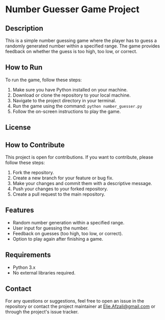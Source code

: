# Number Guesser Game Project

## Description

This is a simple number guessing game where the player has to guess a randomly generated number within a specified range. The game provides feedback on whether the guess is too high, too low, or correct.

## How to Run

To run the game, follow these steps:

1. Make sure you have Python installed on your machine.
2. Download or clone the repository to your local machine.
3. Navigate to the project directory in your terminal.
4. Run the game using the command: `python number_guesser.py`
5. Follow the on-screen instructions to play the game.


## License

## How to Contribute

This project is open for contributions. If you want to contribute, please follow these steps:
1. Fork the repository.
2. Create a new branch for your feature or bug fix.
3. Make your changes and commit them with a descriptive message.
4. Push your changes to your forked repository.
5. Create a pull request to the main repository.

## Features
- Random number generation within a specified range.
- User input for guessing the number.
- Feedback on guesses (too high, too low, or correct).
- Option to play again after finishing a game.

## Requirements
- Python 3.x
- No external libraries required.

## Contact
For any questions or suggestions, feel free to open an issue in the repository or contact the project maintainer at [Elie.Afzali@gmail.com](mailto:Elie.Afzali@gmail.com) or through the project's issue tracker. 


